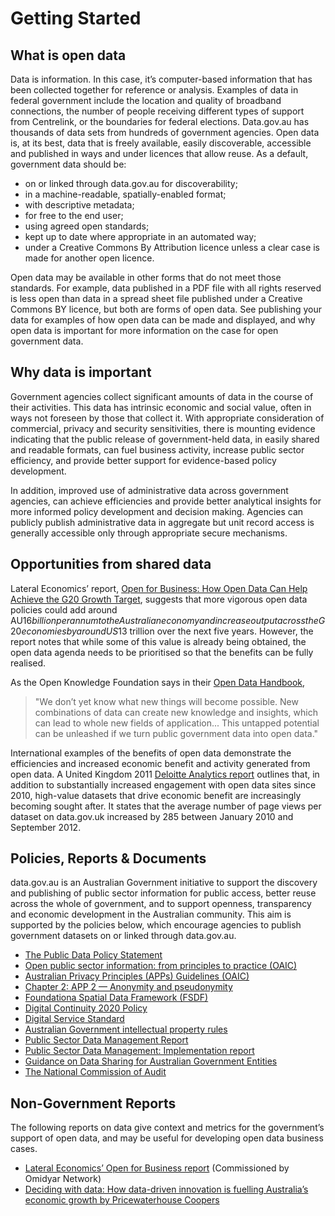 # Getting Started

## What is open data

Data is information. In this case, it’s computer-based information that has been collected together for reference or analysis. Examples of data in federal government include the location and quality of broadband connections, the number of people receiving different types of support from Centrelink, or the boundaries for federal elections. Data.gov.au has thousands of data sets from hundreds of government agencies. Open data is, at its best, data that is freely available, easily discoverable, accessible and published in ways and under licences that allow reuse. As a default, government data should be:

* on or linked through data.gov.au for discoverability;
* in a machine-readable, spatially-enabled format;
* with descriptive metadata;
* for free to the end user;
* using agreed open standards;
* kept up to date where appropriate in an automated way;
* under a Creative Commons By Attribution licence unless a clear case is made for another open licence.

Open data may be available in other forms that do not meet those standards. For example, data published in a PDF file with all rights reserved is less open than data in a spread sheet file published under a Creative Commons BY licence, but both are forms of open data. See publishing your data for examples of how open data can be made and displayed, and why open data is important for more information on the case for open government data.

## Why data is important

Government agencies collect significant amounts of data in the course of their activities. This data has intrinsic economic and social value, often in ways not foreseen by those that collect it. With appropriate consideration of commercial, privacy and security sensitivities, there is mounting evidence indicating that the public release of government-held data, in easily shared and readable formats, can fuel business activity, increase public sector efficiency, and provide better support for evidence-based policy development.

In addition, improved use of administrative data across government agencies, can achieve efficiencies and provide better analytical insights for more informed policy development and decision making. Agencies can publicly publish administrative data in aggregate but unit record access is generally accessible only through appropriate secure mechanisms.

## Opportunities from shared data

Lateral Economics’ report, [Open for Business: How Open Data Can Help Achieve the G20 Growth Target](http://www.omidyar.com/insights/open-business), suggests that more vigorous open data policies could add around AU$16 billion per annum to the Australian economy and increase output across the G20 economies by around US$13 trillion over the next five years. However, the report notes that while some of this value is already being obtained, the open data agenda needs to be prioritised so that the benefits can be fully realised.

As the Open Knowledge Foundation says in their [Open Data Handbook](http://opendatahandbook.org/guide/en/why-open-data/),
> "We don’t yet know what new things will become possible. New combinations of data can create new knowledge and insights, which can lead to whole new fields of application... This untapped potential can be unleashed if we turn public government data into open data."

International examples of the benefits of open data demonstrate the efficiencies and increased economic benefit and activity generated from open data. A United Kingdom 2011 [Deloitte Analytics report](https://www2.deloitte.com/content/dam/Deloitte/uk/Documents/deloitte-analytics/open-growth.pdf) outlines that, in addition to substantially increased engagement with open data sites since 2010, high-value datasets that drive economic benefit are increasingly becoming sought after. It states that the average number of page views per dataset on data.gov.uk increased by 285 between January 2010 and September 2012.

## Policies, Reports & Documents

data.gov.au is an Australian Government initiative to support the discovery and publishing of public sector information for public access, better reuse across the whole of government, and to support openness, transparency and economic development in the Australian community. This aim is supported by the policies below, which encourage agencies to publish government datasets on or linked through data.gov.au.

* [The Public Data Policy Statement](https://www.dpmc.gov.au/public-data/public-data-policy)
* [Open public sector information: from principles to practice (OAIC)](http://www.oaic.gov.au/information-policy/information-policy-resources/information-policy-reports/open-public-sector-information-from-principles-to-practice)
* [Australian Privacy Principles (APPs) Guidelines (OAIC)](https://www.oaic.gov.au/agencies-and-organisations/app-guidelines/)
* [Chapter 2: APP 2 — Anonymity and pseudonymity](https://www.oaic.gov.au/agencies-and-organisations/app-guidelines/chapter-2-app-2-anonymity-and-pseudonymity)
* [Foundationa Spatial Data Framework (FSDF)](http://www.anzlic.gov.au/foundation-spatial-data-framework)
* [Digital Continuity 2020 Policy](http://www.naa.gov.au/information-management/digital-transition-and-digital-continuity/digital-continuity-2020/index.aspx)
* [Digital Service Standard](https://www.dta.gov.au/standard/)
* [Australian Government intellectual property rules](https://www.communications.gov.au/policy/policy-listing/australian-government-intellectual-property-rules)
* [Public Sector Data Management Report](https://www.dpmc.gov.au/public-data/public-sector-data-management-project)
* [Public Sector Data Management: Implementation report](https://www.dpmc.gov.au/resource-centre/public-data/public-sector-data-management-implementation-report)
* [Guidance on Data Sharing for Australian Government Entities](https://www.dpmc.gov.au/resource-centre/public-data/guidance-data-sharing-australian-government-entities)
* [The National Commission of Audit](http://www.ncoa.gov.au/report/phase-one/part-b/10-5-data.html)

## Non-Government Reports

The following reports on data give context and metrics for the government’s support of open data, and may be useful for developing open data business cases.

* [Lateral Economics’ Open for Business report](http://www.omidyar.com/insights/open-business) (Commissioned by Omidyar Network)
* [Deciding with data: How data-driven innovation is fuelling Australia’s economic growth by Pricewaterhouse Coopers](http://www.pwc.com.au/publications/data-drive-innovation.html)
